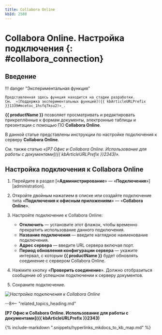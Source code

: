 ```yaml
---
title: Collabora Online
kbId: 2588
---
```


# Collabora Online. Настройка подключения {: #collabora_connection}

## Введение

!!! danger "Экспериментальная функция"

    Представленная здесь функция находится на стадии разработки. См. _«[Поддержка экспериментальных функций]({{ kbArticleURLPrefix }}1339#mcetoc_1hsfq7ksu2)»_.

**{{ productName }}** позволяет просматривать и редактировать прикреплённые к формам документы, электронные таблицы и презентации с помощью ПО **Collabora Online**.

В данной статье представлены инструкции по настройке подключения к серверу **Collabora Online**.

См. также статью _«[Р7 Офис и Collabora Online. Использование для работы с документами]({{ kbArticleURLPrefix }}2343)»._

## Настройка подключения к Collabora Online

1. Перейдите в раздел [«**Администрирование**» — «**Подключения**»][administration].
2. Откройте двойным нажатием в списке или создайте подключение типа «**Подключения к офисным приложениям**» — «**Collabora Online**».
3. Настройте подключение к Collabora Online:

    - **Отключить** — установите этот флажок, чтобы временно прекратить использование данного подключения.
    - **Название подключения** — введите наглядное наименование подключения.
    - **Адрес сервера** — введите URL сервера включая порт.
    - **Период обновления конфигурации сервера** — укажите интервал, с которым **{{ productName }}** будет обновлять соединение с сервером Collabora Online.

4. Нажмите кнопку «**Проверить соединение**». Должно отобразиться сообщение об успешном подключении к cерверу документов.
5. Сохраните подключение.

_![Настройка подключения к Collabora Online](collabora_connection_settings.png)_

--8<-- "related_topics_heading.md"

**[Р7 Офис и Collabora Online. Использование для работы с документами]({{ kbArticleURLPrefix }}2343)**

{%
include-markdown ".snippets/hyperlinks_mkdocs_to_kb_map.md"
%}
